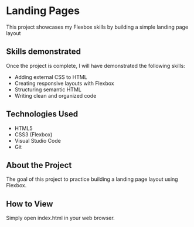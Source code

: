 # Landing Pages

This project showcases my Flexbox skills by building a simple landing page layout

## Skills demonstrated

Once the project is complete, I will have demonstrated the following skills:
- Adding external CSS to HTML 
- Creating responsive layouts with Flexbox
- Structuring semantic HTML
- Writing clean and organized code

## Technologies Used 

- HTML5
- CSS3 (Flexbox)
- Visual Studio Code
- Git

## About the Project

The goal of this project to practice building a landing page layout using Flexbox.

## How to View 

Simply open index.html in your web browser.